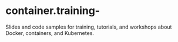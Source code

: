 # container.training-
Slides and code samples for training, tutorials, and workshops about Docker, containers, and Kubernetes.
